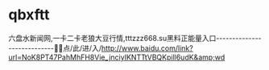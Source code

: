 # qbxftt
六盘水新闻网,一卡二卡老狼大豆行情,tttzzz668.su黑料正能量入口----------------------------🚫🚫点/此/进/入/http://www.baidu.com/link?url=NoK8PT47PahMhFH8Vie_jnciyIKNTTtVBQKpill6udK&amp;wd
